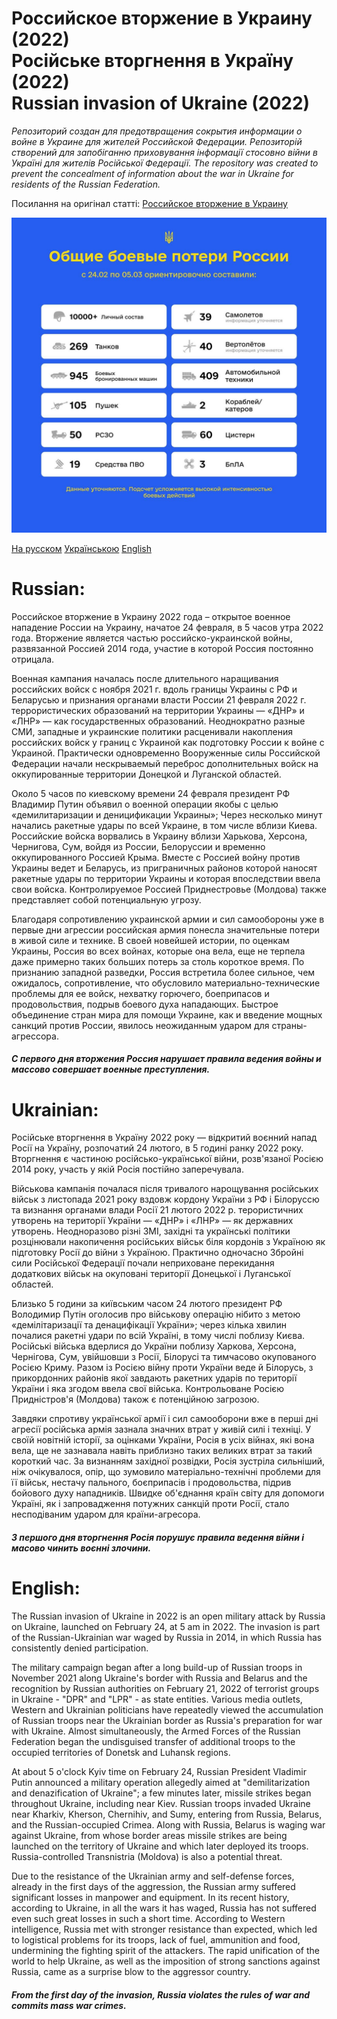 # Российское вторжение в Украину (2022)<br>Російське вторгнення в Україну (2022)<br> Russian invasion of Ukraine (2022)

*Репозиторий создан для предотвращения сокрытия информации о войне в Украине для жителей Российской Федерации.*
*Репозиторій створений для запобіганню приховування інформації стосовно війни в Україні для жителів Російської Федерації.*
*The repository was created to prevent the concealment of information about the war in Ukraine for residents of the Russian Federation.*

Посилання на оригінал статті: [Российское вторжение в Украину](https://uk.wikipedia.org/wiki/%D0%A0%D0%BE%D1%81%D1%96%D0%B9%D1%81%D1%8C%D0%BA%D0%B5_%D0%B2%D1%82%D0%BE%D1%80%D0%B3%D0%BD%D0%B5%D0%BD%D0%BD%D1%8F_%D0%B2_%D0%A3%D0%BA%D1%80%D0%B0%D1%97%D0%BD%D1%83_(2022))


![alt text](report.jpg)

[На русском](#Russian)
[Українською](#Ukrainian)
[English](#English)

# Russian:
Российское вторжение в Украину 2022 года – открытое военное нападение России на Украину, начатое 24 февраля, в 5 часов утра 2022 года. Вторжение является частью российско-украинской войны, развязанной Россией 2014 года, участие в которой Россия постоянно отрицала.

Военная кампания началась после длительного наращивания российских войск с ноября 2021 г. вдоль границы Украины с РФ и Беларусью и признания органами власти России 21 февраля 2022 г. террористических образований на территории Украины — «ДНР» и «ЛНР» — как государственных образований. Неоднократно разные СМИ, западные и украинские политики расценивали накопления российских войск у границ с Украиной как подготовку России к войне с Украиной. Практически одновременно Вооруженные силы Российской Федерации начали нескрываемый переброс дополнительных войск на оккупированные территории Донецкой и Луганской областей.

Около 5 часов по киевскому времени 24 февраля президент РФ Владимир Путин объявил о военной операции якобы с целью «демилитаризации и деницификации Украины»; Через несколько минут начались ракетные удары по всей Украине, в том числе вблизи Киева. Российские войска ворвались в Украину вблизи Харькова, Херсона, Чернигова, Сум, войдя из России, Белоруссии и временно оккупированного Россией Крыма. Вместе с Россией войну против Украины ведет и Беларусь, из приграничных районов которой наносят ракетные удары по территории Украины и которая впоследствии ввела свои войска. Контролируемое Россией Приднестровье (Молдова) также представляет собой потенциальную угрозу.

Благодаря сопротивлению украинской армии и сил самообороны уже в первые дни агрессии российская армия понесла значительные потери в живой силе и технике. В своей новейшей истории, по оценкам Украины, Россия во всех войнах, которые она вела, еще не терпела даже примерно таких больших потерь за столь короткое время. По признанию западной разведки, Россия встретила более сильное, чем ожидалось, сопротивление, что обусловило материально-технические проблемы для ее войск, нехватку горючего, боеприпасов и продовольствия, подрыв боевого духа нападающих. Быстрое объединение стран мира для помощи Украине, как и введение мощных санкций против России, явилось неожиданным ударом для страны-агрессора.

##### С первого дня вторжения Россия нарушает правила ведения войны и массово совершает военные преступления.

# Ukrainian:

Російське вторгнення в Україну 2022 року — відкритий воєнний напад Росії на Україну, розпочатий 24 лютого, в 5 годині ранку 2022 року. Вторгнення є частиною російсько-української війни, розв'язаної Росією 2014 року, участь у якій Росія постійно заперечувала.

Військова кампанія почалася після тривалого нарощування російських військ з листопада 2021 року вздовж кордону України з РФ і Білоруссю та визнання органами влади Росії 21 лютого 2022 р. терористичних утворень на території України — «ДНР» і «ЛНР» — як державних утворень. Неодноразово різні ЗМІ, західні та українські політики розцінювали накопичення російських військ біля кордонів з Україною як підготовку Росії до війни з Україною. Практично одночасно Збройні сили Російської Федерації почали неприховане перекидання додаткових військ на окуповані території Донецької і Луганської областей.

Близько 5 години за київським часом 24 лютого президент РФ Володимир Путін оголосив про військову операцію нібито з метою «демілітаризації та денацифікації України»; через кілька хвилин почалися ракетні удари по всій Україні, в тому числі поблизу Києва. Російські війська вдерлися до України поблизу Харкова, Херсона, Чернігова, Сум, увійшовши з Росії, Білорусі та тимчасово окупованого Росією Криму. Разом із Росією війну проти України веде й Білорусь, з прикордонних районів якої завдають ракетних ударів по території України і яка згодом ввела свої війська. Контрольоване Росією Придністров'я (Молдова) також є потенційною загрозою.

Завдяки спротиву української армії і сил самооборони вже в перші дні агресії російська армія зазнала значних втрат у живій силі і техніці. У своїй новітній історії, за оцінками України, Росія в усіх війнах, які вона вела, ще не зазнавала навіть приблизно таких великих втрат за такий короткий час. За визнанням західної розвідки, Росія зустріла сильніший, ніж очікувалося, опір, що зумовило матеріально-технічні проблеми для її військ, нестачу пального, боєприпасів і продовольства, підрив бойового духу нападників. Швидке об'єднання країн світу для допомоги Україні, як і запровадження потужних санкцій проти Росії, стало несподіваним ударом для країни-агресора.

##### З першого дня вторгнення Росія порушує правила ведення війни і масово чинить воєнні злочини.

# English:
The Russian invasion of Ukraine in 2022 is an open military attack by Russia on Ukraine, launched on February 24, at 5 am in 2022. The invasion is part of the Russian-Ukrainian war waged by Russia in 2014, in which Russia has consistently denied participation.

The military campaign began after a long build-up of Russian troops in November 2021 along Ukraine's border with Russia and Belarus and the recognition by Russian authorities on February 21, 2022 of terrorist groups in Ukraine - "DPR" and "LPR" - as state entities. Various media outlets, Western and Ukrainian politicians have repeatedly viewed the accumulation of Russian troops near the Ukrainian border as Russia's preparation for war with Ukraine. Almost simultaneously, the Armed Forces of the Russian Federation began the undisguised transfer of additional troops to the occupied territories of Donetsk and Luhansk regions.

At about 5 o'clock Kyiv time on February 24, Russian President Vladimir Putin announced a military operation allegedly aimed at "demilitarization and denazification of Ukraine"; a few minutes later, missile strikes began throughout Ukraine, including near Kiev. Russian troops invaded Ukraine near Kharkiv, Kherson, Chernihiv, and Sumy, entering from Russia, Belarus, and the Russian-occupied Crimea. Along with Russia, Belarus is waging war against Ukraine, from whose border areas missile strikes are being launched on the territory of Ukraine and which later deployed its troops. Russia-controlled Transnistria (Moldova) is also a potential threat.

Due to the resistance of the Ukrainian army and self-defense forces, already in the first days of the aggression, the Russian army suffered significant losses in manpower and equipment. In its recent history, according to Ukraine, in all the wars it has waged, Russia has not suffered even such great losses in such a short time. According to Western intelligence, Russia met with stronger resistance than expected, which led to logistical problems for its troops, lack of fuel, ammunition and food, undermining the fighting spirit of the attackers. The rapid unification of the world to help Ukraine, as well as the imposition of strong sanctions against Russia, came as a surprise blow to the aggressor country.

##### From the first day of the invasion, Russia violates the rules of war and commits mass war crimes.